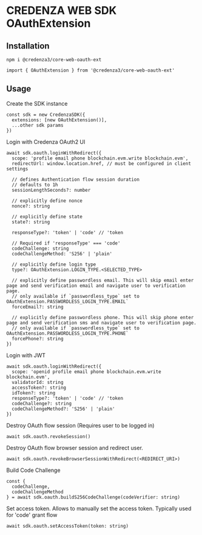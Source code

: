 # CREDENZA WEB SDK OAuthExtension

## Installation

```
npm i @credenza3/core-web-oauth-ext

import { OAuthExtension } from '@credenza3/core-web-oauth-ext'
```

## Usage

Create the SDK instance

```
const sdk = new CredenzaSDK({
  extensions: [new OAuthExtension()],
  ...other sdk params
})
```

Login with Credenza OAuth2 UI

```
await sdk.oauth.loginWithRedirect({
  scope: 'profile email phone blockchain.evm.write blockchain.evm',
  redirectUrl: window.location.href, // must be configured in client settings

  // defines Authentication flow session duration
  // defaults to 1h
  sessionLengthSeconds?: number

  // explicitly define nonce
  nonce?: string

  // explicitly define state
  state?: string

  responseType?: 'token' | 'code' // 'token

  // Required if 'responseType' === 'code'
  codeChallenge: string
  codeChallengeMethod: 'S256' | 'plain'

  // explicitly define login type
  type?: OAuthExtension.LOGIN_TYPE.<SELECTED_TYPE>

  // explicitly define passwordless email. This will skip email enter page and send verification email and navigate user to verification page.
  // only available if `passwordless_type` set to OAuthExtension.PASSWORDLESS_LOGIN_TYPE.EMAIL`
  forceEmail?: string

  // explicitly define passwordless phone. This will skip phone enter page and send verification sms and navigate user to verification page.
  // only available if `passwordless_type` set to OAuthExtension.PASSWORDLESS_LOGIN_TYPE.PHONE`
  forcePhone?: string
})
```

Login with JWT

```
await sdk.oauth.loginWithRedirect({
  scope: 'openid profile email phone blockchain.evm.write blockchain.evm',
  validatorId: string
  accessToken?: string
  idToken?: string
  responseType?: 'token' | 'code' // 'token
  codeChallenge?: string
  codeChallengeMethod?: 'S256' | 'plain'
})
```

Destroy OAuth flow session (Requires user to be logged in)

```
await sdk.oauth.revokeSession()
```

Destroy OAuth flow browser session and redirect user.

```
await sdk.oauth.revokeBrowserSessionWithRedirect(<REDIRECT_URI>)
```

Build Code Challenge

```
const {
  codeChallenge,
  codeChallengeMethod
} = await sdk.oauth.buildS256CodeChallenge(codeVerifier: string)
```

Set access token. Allows to manually set the access token. Typically used for 'code' grant flow

```
await sdk.oauth.setAccessToken(token: string)
```
